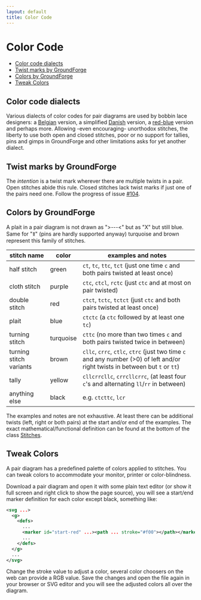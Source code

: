 ```yaml
---
layout: default
title: Color Code
---
```


Color Code
==========

- [Color code dialects](#color-code-dialects)
- [Twist marks by GroundForge](#twist-marks-by-groundforge)
- [Colors by GroundForge](#colors-by-groundforge)
- [Tweak Colors](#tweak-colors)


Color code dialects
-------------------

Various dialects of color codes for pair diagrams are used by bobbin lace designers:
a [Belgian] version, a simplified [Danish] version, a [red-blue] version and perhaps more.
Allowing -even encouraging- unorthodox stitches, the liberty to use both open and closed stitches,
poor or no support for tallies, pins and gimps in GroundForge and other limitations asks for yet another dialect.

[Belgian]: https://www.mail-archive.com/lace@arachne.com/msg51345.html
[Danish]: https://www.mail-archive.com/lace@arachne.com/msg51355.html
[red-blue]: http://susanroberts.info/Working%20diagrams%20-%20part%202.pdf


Twist marks by GroundForge
--------------------------

The _intention_ is a twist mark wherever there are multiple twists in a pair.
Open stitches abide this rule. Closed stitches lack twist marks if just one of the pairs need one.
Follow the progress of issue [#104](https://github.com/d-bl/GroundForge/issues/104).


Colors by GroundForge
---------------------

A plait in a pair diagram is not drawn as ">---<" but as "X" but still blue.
Same for "&#41289;" (pins are hardly supported anyway)
turquoise and brown represent this family of stitches.

stitch name             | color     | examples and notes
------------------------|-----------|--------------------------------------------
half stitch             | green     | `ct`, `tc`, `ttc`, `tct` (just one time `c` and both pairs twisted at least once)
cloth stitch            | purple    | `ctc`, `ctcl`, `rctc` (just `ctc` and at most on pair twisted)
double stitch           | red       | `ctct`, `tctc`, `tctct` (just `ctc` and both pairs twisted at least once)
plait                   | blue      | `ctctc` (a `ctc` followed by at least one `tc`)
turning stitch          | turquoise | `cttc` (no more than two times `c` and both pairs twisted twice in between)
turning stitch variants | brown     | `cllc`, `crrc`, `ctlc`, `ctrc` (just two time `c` and any number (>0) of left and/or right twists in between but `t` or `tt`)
tally                   | yellow    | `cllcrrcllc`, `crrcllcrrc`, (at least four `c`'s and alternating `ll`/`rr` in between)
anything else           | black     | e.g. `ctcttc`, `lcr`

The examples and notes are not exhaustive.
At least there can be additional twists (left, right or both pairs)
at the start and/or end of the examples.
The exact mathematical/functional definition can be found at the bottom of the class
[Stitches](https://github.com/jo-pol/GroundForge/blob/master/src/main/scala/dibl/Stitches.scala).


Tweak Colors
------------

A pair diagram has a predefined palette of colors applied to stitches. You can tweak colors to accommodate your monitor, printer or color-blindness.

Download a pair diagram and open it with some plain text editor (or show it full screen and right click to show the page source), you will see a start/end marker definition for each color except black, something like:
```xml
<svg ...>
  <g>
    <defs>
      ...
      <marker id="start-red" ...><path ... stroke="#f00"></path></marker>
      ...
    </defs>
  </g>
  ...
</svg>
```

Change the stroke value to adjust a color, several color choosers on the web can provide a RGB value. Save the changes and open the file again in your browser or SVG editor and you will see the adjusted colors all over the diagram.
